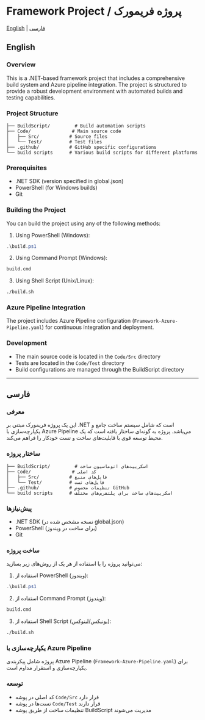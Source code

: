 # Framework Project / پروژه فریمورک

[English](#english) | [فارسی](#فارسی)

## English

### Overview
This is a .NET-based framework project that includes a comprehensive build system and Azure pipeline integration. The project is structured to provide a robust development environment with automated builds and testing capabilities.

### Project Structure
```
├── BuildScript/         # Build automation scripts
├── Code/               # Main source code
│   ├── Src/           # Source files
│   └── Test/          # Test files
├── .github/           # GitHub specific configurations
└── build scripts      # Various build scripts for different platforms
```

### Prerequisites
- .NET SDK (version specified in global.json)
- PowerShell (for Windows builds)
- Git

### Building the Project
You can build the project using any of the following methods:

1. Using PowerShell (Windows):
```powershell
.\build.ps1
```

2. Using Command Prompt (Windows):
```cmd
build.cmd
```

3. Using Shell Script (Unix/Linux):
```bash
./build.sh
```

### Azure Pipeline Integration
The project includes Azure Pipeline configuration (`Framework-Azure-Pipeline.yaml`) for continuous integration and deployment.

### Development
- The main source code is located in the `Code/Src` directory
- Tests are located in the `Code/Test` directory
- Build configurations are managed through the BuildScript directory

---

## فارسی

### معرفی
این یک پروژه فریمورک مبتنی بر .NET است که شامل سیستم ساخت جامع و یکپارچه‌سازی با Azure Pipeline می‌باشد. پروژه به گونه‌ای ساختار یافته است که یک محیط توسعه قوی با قابلیت‌های ساخت و تست خودکار را فراهم می‌کند.

### ساختار پروژه
```
├── BuildScript/         # اسکریپت‌های اتوماسیون ساخت
├── Code/               # کد اصلی
│   ├── Src/           # فایل‌های منبع
│   └── Test/          # فایل‌های تست
├── .github/           # تنظیمات مخصوص GitHub
└── build scripts      # اسکریپت‌های ساخت برای پلتفرم‌های مختلف
```

### پیش‌نیازها
- .NET SDK (نسخه مشخص شده در global.json)
- PowerShell (برای ساخت در ویندوز)
- Git

### ساخت پروژه
می‌توانید پروژه را با استفاده از هر یک از روش‌های زیر بسازید:

1. استفاده از PowerShell (ویندوز):
```powershell
.\build.ps1
```

2. استفاده از Command Prompt (ویندوز):
```cmd
build.cmd
```

3. استفاده از Shell Script (یونیکس/لینوکس):
```bash
./build.sh
```

### یکپارچه‌سازی با Azure Pipeline
پروژه شامل پیکربندی Azure Pipeline (`Framework-Azure-Pipeline.yaml`) برای یکپارچه‌سازی و استقرار مداوم است.

### توسعه
- کد اصلی در پوشه `Code/Src` قرار دارد
- تست‌ها در پوشه `Code/Test` قرار دارند
- تنظیمات ساخت از طریق پوشه BuildScript مدیریت می‌شوند 